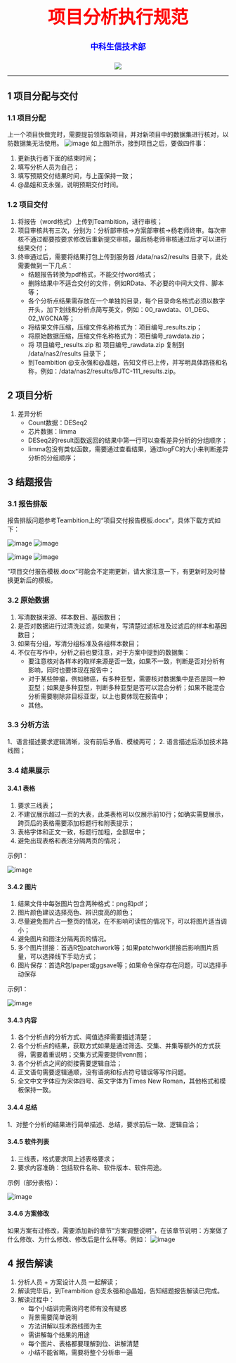 
<div align='center' >
  <body>
    <h1 style="color:red;font-size:40px;">项目分析执行规范</h1>
    <h4 style="color:blue;font-size:18px;">中科生信技术部</h4>
  </body>
</div>

<p align="center">
  <a href="https://github.com/Carthage/Carthage/"><img src="https://img.shields.io/badge/zhongkeshengxin-v2.0.0-4BC51D.svg?style=flat"></a>
<!---
<a href="https://travis-ci.org/onevcat/Kingfisher"><img src="https://img.shields.io/travis/onevcat/Kingfisher/master.svg"></a>
<a href="https://swift.org/package-manager/"><img src="https://img.shields.io/badge/SPM-ready-orange.svg"></a>
<a href="http://onevcat.github.io/Kingfisher/"><img src="https://img.shields.io/cocoapods/v/Kingfisher.svg?style=flat"></a>
<a href="https://raw.githubusercontent.com/onevcat/Kingfisher/master/LICENSE"><img src="https://img.shields.io/cocoapods/l/Kingfisher.svg?style=flat"></a>
<a href="http://onevcat.github.io/Kingfisher/"><img src="https://img.shields.io/cocoapods/p/Kingfisher.svg?style=flat"></a>
<a href="https://codebeat.co/projects/github-com-onevcat-kingfisher"><img alt="codebeat badge" src="https://codebeat.co/assets/svg/badges/A-398b39-669406e9e1b136187b91af587d4092b0160370f271f66a651f444b990c2730e9.svg" /></a>
--->
</p>

---

## 1 项目分配与交付
### 1.1 项目分配
上一个项目快做完时，需要提前领取新项目，并对新项目中的数据集进行核对，以防数据集无法使用。
![image](https://user-images.githubusercontent.com/86351697/133378691-bead4d86-47e7-4ee6-aed2-b87c31e2890b.png)
如上图所示，接到项目之后，要做四件事：
1. 更新执行者下面的结束时间；
2. 填写分析人员为自己；
3. 填写预期交付结果时间，与上面保持一致；
4. @晶姐和支永强，说明预期交付时间。

### 1.2 项目交付
1. 将报告（word格式）上传到Teambition，进行审核；
2. 项目审核共有三次，分别为：分析部审核->方案部审核->杨老师终审。每次审核不通过都要按要求修改后重新提交审核，最后杨老师审核通过后才可以进行结果交付；
3. 终审通过后，需要将结果打包上传到服务器 /data/nas2/results 目录下，此处需要做到一下几点：
   - 结题报告转换为pdf格式，不能交付word格式；
   - 删除结果中不适合交付的文件，例如RData、不必要的中间大文件、脚本等；
   - 各个分析点结果需存放在一个单独的目录，每个目录命名格式必须以数字开头，加下划线和分析点简写英文，例如：00_rawdata、01_DEG、02_WGCNA等；
   - 将结果文件压缩，压缩文件名称格式为：项目编号_results.zip；
   - 将原始数据压缩，压缩文件名称格式为：项目编号_rawdata.zip；
   - 将 项目编号_results.zip 和 项目编号_rawdata.zip 复制到 /data/nas2/results 目录下；
   - 到Teambition @支永强和@晶姐，告知文件已上传，并写明具体路径和名称，例如：/data/nas2/results/BJTC-111_results.zip。

## 2 项目分析
1. 差异分析
   - Count数据：DESeq2
   - 芯片数据：limma
   - DESeq2的result函数返回的结果中第一行可以查看差异分析的分组顺序；
   - limma包没有类似函数，需要通过查看结果，通过logFC的大小来判断差异分析的分组顺序；

## 3 结题报告
###  3.1 报告排版
报告排版问题参考Teambition上的“项目交付报告模板.docx”，具体下载方式如下：

![image](https://user-images.githubusercontent.com/86351697/131773848-4fd01341-a857-4ddd-8740-a06ea618f8eb.png)
![image](https://user-images.githubusercontent.com/86351697/131773861-349c3b68-a9f5-4161-9687-93be91144cd5.png)

![image](https://user-images.githubusercontent.com/86351697/131773869-a73268ca-c027-4c4b-a344-5e546c9971ce.png)
![image](https://user-images.githubusercontent.com/86351697/131773875-60ba072c-6ffa-403f-aca4-e7393298e644.png)

“项目交付报告模板.docx”可能会不定期更新，请大家注意一下，有更新时及时替换更新后的模板。

### 3.2 原始数据
1. 写清数据来源、样本数目、基因数目；
2. 是否对数据进行过清洗过滤，如果有，写清楚过滤标准及过滤后的样本和基因数目；
3. 如果有分组，写清分组标准及各组样本数目；
4. 不仅在写作中，分析之前也要注意，对于方案中提到的数据集：
    - 要注意核对各样本的取样来源是否一致，如果不一致，判断是否对分析有影响，同时也要体现在报告中；
    - 对于某些肿瘤，例如肺癌，有多种亚型，需要核对数据集中是否是同一种亚型；如果是多种亚型，判断多种亚型是否可以混合分析；如果不能混合分析需要剔除非目标亚型，以上也要体现在报告中；
    - 其他。

### 3.3 分析方法
1、语言描述要求逻辑清晰，没有前后矛盾、模棱两可；
2. 语言描述后添加技术路线图；

### 3.4 结果展示
#### 3.4.1 表格
1. 要求三线表；
2. 不建议展示超过一页的大表，此类表格可以仅展示前10行；如确实需要展示，跨页后的表格需要添加标题行和附表提示；
3. 表格字体和正文一致，标题行加粗，全部居中；
4. 避免出现表格和表注分隔两页的情况；

示例1：

![image](https://user-images.githubusercontent.com/86351697/131794334-ea63d470-a242-4a06-ae05-67a98e472d38.png)


#### 3.4.2 图片
1. 结果文件中每张图片包含两种格式：png和pdf；
2. 图片颜色建议选择亮色、辨识度高的颜色；
3. 尽量避免图片占一整页的情况，在不影响可读性的情况下，可以将图片适当调小；
4. 避免图片和图注分隔两页的情况。
5. 多个图片拼接：首选R包patchwork等；如果patchwork拼接后影响图片质量，可以选择线下手动方式；
6. 图片保存：首选R包Ipaper或ggsave等；如果命令保存存在问题，可以选择手动保存

示例1：

![image](https://user-images.githubusercontent.com/86351697/131794545-d1682df5-ae9d-4002-bca7-f0fa66eef51f.png)

#### 3.4.3 内容
1. 各个分析点的分析方式、阈值选择需要描述清楚；
2. 各个分析点的结果，获取方式如果是通过筛选、交集、并集等额外的方式获得，需要着重说明；交集方式需要提供venn图；
3. 各个分析点之间的衔接需要逻辑自洽；
4. 正文语句需要逻辑通顺，没有语病和标点符号错误等写作问题。
5. 全文中文字体应为宋体四号、英文字体为Times New Roman，其他格式和模板保持一致。

#### 3.4.4 总结
1、对整个分析的结果进行简单描述、总结，要求前后一致、逻辑自洽；

#### 3.4.5 软件列表
1. 三线表，格式要求同上述表格要求；
2. 要求内容准确：包括软件名称、软件版本、软件用途。

示例（部分表格）：

![image](https://user-images.githubusercontent.com/86351697/131794638-293249a1-6f3c-45af-9c92-5cbafb58a15f.png)

#### 3.4.6 方案修改
如果方案有过修改，需要添加新的章节“方案调整说明”，在该章节说明：方案做了什么修改、为什么修改、修改后是什么样等。例如：
![image](https://user-images.githubusercontent.com/86351697/133381712-19787900-4ff0-42ed-8b11-b10334ea5bf2.png)

## 4 报告解读
1. 分析人员 + 方案设计人员 一起解读；
2. 解读完毕后，到Teambition @支永强和@晶姐，告知结题报告解读已完成。
3. 解读过程中：
   - 每个小结讲完需询问老师有没有疑惑
   - 背景需要简单说明
   - 方法讲解以技术路线图为主
   - 需讲解每个结果的用途
   - 每个图片、表格都要理解到位、讲解清楚
   - 小结不能省略，需要将整个分析串一遍
